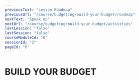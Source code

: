 ```yaml
---
previousText: "Lesson Roadmap"
previousUrl: "/course/budgeting/build-your-budget/roadmap"
nextText: "Speak Up"
nextUrl: "/course/budgeting/build-your-budget/activities"
lastLession: "false"
lastSession: "false"
courseModuleId: "6"
sessionId: "2"
pageId: "6"
---
```



# BUILD YOUR BUDGET

<sparkle-video-player src="./animation/m3l2.mp4" />
